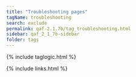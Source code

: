 ```yaml
---
title: "Troubleshooting pages"
tagName: troubleshooting
search: exclude
permalink: qaf-2.1.7b/tag_troubleshooting.html
sidebar: qaf_2_1_7b-sidebar
folder: tags
---
```

{% include taglogic.html %}

{% include links.html %}
